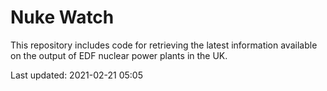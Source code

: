 # Nuke Watch

This repository includes code for retrieving the latest information available on the output of EDF nuclear power plants in the UK.

Last updated: 2021-02-21 05:05